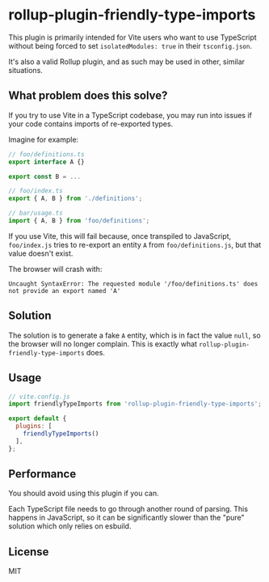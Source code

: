 # rollup-plugin-friendly-type-imports

This plugin is primarily intended for Vite users who want to use TypeScript without being forced to set `isolatedModules: true` in their `tsconfig.json`.

It's also a valid Rollup plugin, and as such may be used in other, similar situations.

## What problem does this solve?

If you try to use Vite in a TypeScript codebase, you may run into issues if your code contains imports of re-exported types.

Imagine for example:
```ts
// foo/definitions.ts
export interface A {}

export const B = ...
```

```ts
// foo/index.ts
export { A, B } from './definitions';
```

```ts
// bar/usage.ts
import { A, B } from 'foo/definitions';
```

If you use Vite, this will fail because, once transpiled to JavaScript, `foo/index.js` tries to re-export an entity `A` from `foo/definitions.js`, but that value doesn't exist.

The browser will crash with:
```
Uncaught SyntaxError: The requested module '/foo/definitions.ts' does not provide an export named 'A'
```

## Solution

The solution is to generate a fake `A` entity, which is in fact the value `null`, so the browser will no longer complain. This is exactly what `rollup-plugin-friendly-type-imports` does.

## Usage

```js
// vite.config.js
import friendlyTypeImports from 'rollup-plugin-friendly-type-imports';

export default {
  plugins: [
    friendlyTypeImports()
  ],
};
```

## Performance

You should avoid using this plugin if you can.

Each TypeScript file needs to go through another round of parsing. This happens in JavaScript, so it can be significantly slower than the "pure" solution which only relies on esbuild.

## License

MIT